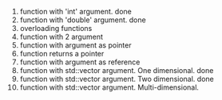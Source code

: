 1. function with 'int' argument. done
2. function with 'double' argument. done
3. overloading functions
4. function with 2 argument
5. function with argument as pointer
6. function returns a pointer
7. function with argument as reference
8. function with std::vector argument. One dimensional. done
9. function with std::vector argument. Two dimensional. done
10. function with std::vector argument. Multi-dimensional.